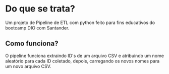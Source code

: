# Do que se trata?
Um projeto de Pipeline de ETL com python feito para fins educativos do bootcamp DIO com Santander.

## Como funciona?
O pipeline funciona extraindo ID's de um arquivo CSV e atribuindo um nome aleatório para cada ID coletado, depois, carregando os novos nomes para um novo arquivo CSV.
